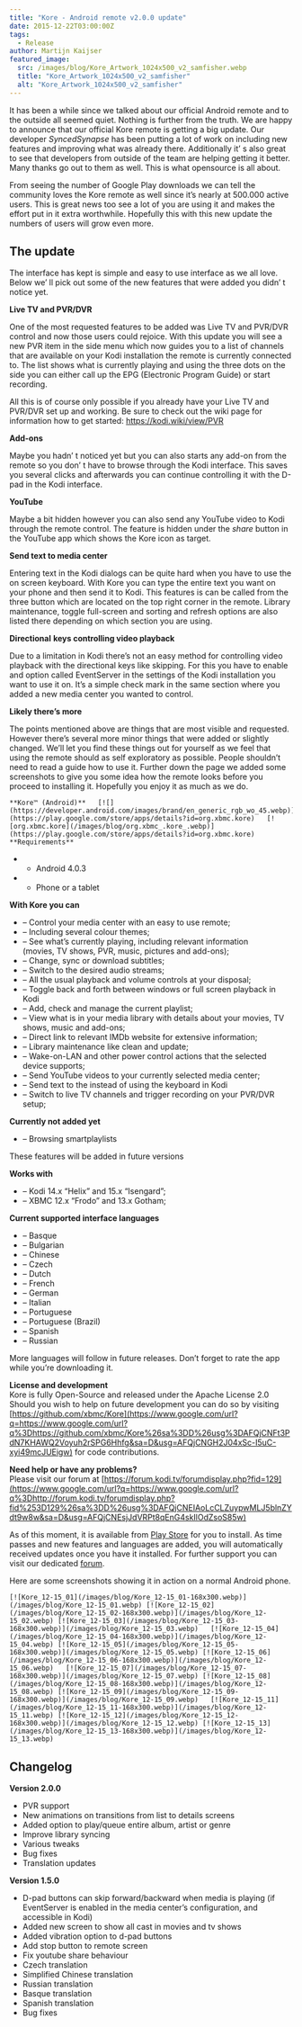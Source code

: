 ```yaml
---
title: "Kore - Android remote v2.0.0 update"
date: 2015-12-22T03:00:00Z
tags:
  - Release
author: Martijn Kaijser
featured_image:
  src: /images/blog/Kore_Artwork_1024x500_v2_samfisher.webp
  title: "Kore_Artwork_1024x500_v2_samfisher"
  alt: "Kore_Artwork_1024x500_v2_samfisher"
---
```


It has been a while since we talked about our official Android remote and to the outside all seemed quiet. Nothing is further from the truth. We are happy to announce that our official Kore remote is getting a big update. Our developer _SyncedSynapse_ has been putting a lot of work on including new features and improving what was already there. Additionally it’ s also great to see that developers from outside of the team are helping getting it better. Many thanks go out to them as well. This is what opensource is all about.

From seeing the number of Google Play downloads we can tell the community loves the Kore remote as well since it’s nearly at 500.000 active users. This is great news too see a lot of you are using it and makes the effort put in it extra worthwhile. Hopefully this with this new update the numbers of users will grow even more.

## The update

The interface has kept is simple and easy to use interface as we all love. Below we’ ll pick out some of the new features that were added you didn’ t notice yet.

**Live TV and PVR/DVR**

One of the most requested features to be added was Live TV and PVR/DVR control and now those users could rejoice. With this update you will see a new PVR item in the side menu which now guides you to a list of channels that are available on your Kodi installation the remote is currently connected to. The list shows what is currently playing and using the three dots on the side you can either call up the EPG (Electronic Program Guide) or start recording.

All this is of course only possible if you already have your Live TV and PVR/DVR set up and working. Be sure to check out the wiki page for information how to get started: <https://kodi.wiki/view/PVR>

**Add-ons**

Maybe you hadn’ t noticed yet but you can also starts any add-on from the remote so you don’ t have to browse through the Kodi interface. This saves you several clicks and afterwards you can continue controlling it with the D-pad in the Kodi interface.

**YouTube**

Maybe a bit hidden however you can also send any YouTube video to Kodi through the remote control. The feature is hidden under the _share_ button in the YouTube app which shows the Kore icon as target.

**Send text to media center**

Entering text in the Kodi dialogs can be quite hard when you have to use the on screen keyboard. With Kore you can type the entire text you want on your phone and then send it to Kodi. This features is can be called from the three button which are located on the top right corner in the remote. Library maintenance, toggle full-screen and sorting and refresh options are also listed there depending on which section you are using.

**Directional** **keys controlling video playback**

Due to a limitation in Kodi there’s not an easy method for controlling video playback with the directional keys like skipping. For this you have to enable and option called EventServer in the settings of the Kodi installation you want to use it on. It’s a simple check mark in the same section where you added a new media center you wanted to control.

**Likely there’s more**

The points mentioned above are things that are most visible and requested. However there’s several more minor things that were added or slightly changed. We’ll let you find these things out for yourself as we feel that using the remote should as self exploratory as possible. People shouldn’t need to read a guide how to use it. Further down the page we added some screenshots to give you some idea how the remote looks before you proceed to installing it. Hopefully you enjoy it as much as we do.

    **Kore™ (Android)**   [![](https://developer.android.com/images/brand/en_generic_rgb_wo_45.webp)](https://play.google.com/store/apps/details?id=org.xbmc.kore)   [![org.xbmc.kore](/images/blog/org.xbmc_.kore_.webp)](https://play.google.com/store/apps/details?id=org.xbmc.kore)    **Requirements**

- - Android 4.0.3
- - Phone or a tablet

**With Kore you can**

- – Control your media center with an easy to use remote;
- – Including several colour themes;
- – See what’s currently playing, including relevant information  
  (movies, TV shows, PVR, music, pictures and add-ons);
- – Change, sync or download subtitles;
- – Switch to the desired audio streams;
- – All the usual playback and volume controls at your disposal;
- – Toggle back and forth between windows or full screen playback in Kodi
- – Add, check and manage the current playlist;
- – View what is in your media library with details about your movies, TV shows, music and add-ons;
- – Direct link to relevant IMDb website for extensive information;
- – Library maintenance like clean and update;
- – Wake-on-LAN and other power control actions that the selected device supports;
- – Send YouTube videos to your currently selected media center;
- – Send text to the instead of using the keyboard in Kodi
- – Switch to live TV channels and trigger recording on your PVR/DVR setup;

**Currently not added yet**

- – Browsing smartplaylists

These features will be added in future versions

**Works with**

- – Kodi 14.x “Helix” and 15.x “Isengard”;
- – XBMC 12.x “Frodo” and 13.x Gotham;

**Current supported interface languages**

- – Basque
- – Bulgarian
- – Chinese
- – Czech
- – Dutch
- – French
- – German
- – Italian
- – Portuguese
- – Portuguese (Brazil)
- – Spanish
- – Russian

More languages will follow in future releases. Don’t forget to rate the app while you’re downloading it.

**License and development**  
 Kore is fully Open-Source and released under the Apache License 2.0  
 Should you wish to help on future development you can do so by visiting [https://github.com/xbmc/Kore](https://www.google.com/url?q=https://www.google.com/url?q%3Dhttps://github.com/xbmc/Kore%26sa%3DD%26usg%3DAFQjCNFt3PdN7KHAWQ2Voyuh2rSPG6Hhfg&sa=D&usg=AFQjCNGH2J04xSc-I5uC-xyi49mcJUEigw) for code contributions.

**Need help or have any problems?**  
 Please visit our forum at [https://forum.kodi.tv/forumdisplay.php?fid=129](https://www.google.com/url?q=https://www.google.com/url?q%3Dhttp://forum.kodi.tv/forumdisplay.php?fid%253D129%26sa%3DD%26usg%3DAFQjCNEIAoLcCLZuypwMLJ5blnZYdt9w8w&sa=D&usg=AFQjCNEsjJdVRPt8qEnG4skIlOdZsoS85w)

As of this moment, it is available from [Play Store](https://play.google.com/store/apps/details?id=org.xbmc.kore) for you to install. As time passes and new features and languages are added, you will automatically received updates once you have it installed. For further support you can visit our dedicated [forum](https://forum.kodi.tv/forumdisplay.php?fid=129).

Here are some screenshots showing it in action on a normal Android phone.

    [![Kore_12-15_01](/images/blog/Kore_12-15_01-168x300.webp)](/images/blog/Kore_12-15_01.webp) [![Kore_12-15_02](/images/blog/Kore_12-15_02-168x300.webp)](/images/blog/Kore_12-15_02.webp) [![Kore_12-15_03](/images/blog/Kore_12-15_03-168x300.webp)](/images/blog/Kore_12-15_03.webp)   [![Kore_12-15_04](/images/blog/Kore_12-15_04-168x300.webp)](/images/blog/Kore_12-15_04.webp) [![Kore_12-15_05](/images/blog/Kore_12-15_05-168x300.webp)](/images/blog/Kore_12-15_05.webp) [![Kore_12-15_06](/images/blog/Kore_12-15_06-168x300.webp)](/images/blog/Kore_12-15_06.webp)   [![Kore_12-15_07](/images/blog/Kore_12-15_07-168x300.webp)](/images/blog/Kore_12-15_07.webp) [![Kore_12-15_08](/images/blog/Kore_12-15_08-168x300.webp)](/images/blog/Kore_12-15_08.webp) [![Kore_12-15_09](/images/blog/Kore_12-15_09-168x300.webp)](/images/blog/Kore_12-15_09.webp)   [![Kore_12-15_11](/images/blog/Kore_12-15_11-168x300.webp)](/images/blog/Kore_12-15_11.webp) [![Kore_12-15_12](/images/blog/Kore_12-15_12-168x300.webp)](/images/blog/Kore_12-15_12.webp) [![Kore_12-15_13](/images/blog/Kore_12-15_13-168x300.webp)](/images/blog/Kore_12-15_13.webp)

## Changelog

**Version 2.0.0**

- PVR support
- New animations on transitions from list to details screens
- Added option to play/queue entire album, artist or genre
- Improve library syncing
- Various tweaks
- Bug fixes
- Translation updates

**Version 1.5.0**

- D-pad buttons can skip forward/backward when media is playing (if EventServer is enabled in the media center’s configuration, and accessible in Kodi)
- Added new screen to show all cast in movies and tv shows
- Added vibration option to d-pad buttons
- Add stop button to remote screen
- Fix youtube share behaviour
- Czech translation
- Simplified Chinese translation
- Russian translation
- Basque translation
- Spanish translation
- Bug fixes
